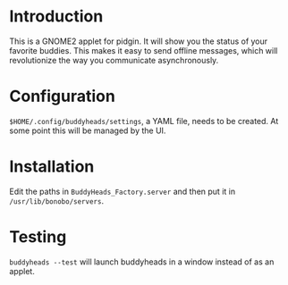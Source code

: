 Introduction
============

This is a GNOME2 applet for pidgin.  It will show you the status of your
favorite buddies.  This makes it easy to send offline messages, which will
revolutionize the way you communicate asynchronously.

Configuration
=============
`$HOME/.config/buddyheads/settings`, a YAML file, needs to be created.  At some
point this will be managed by the UI.

Installation
============

Edit the paths in `BuddyHeads_Factory.server` and then put it in `/usr/lib/bonobo/servers`.

Testing
=======

`buddyheads --test` will launch buddyheads in a window instead of as an applet.

